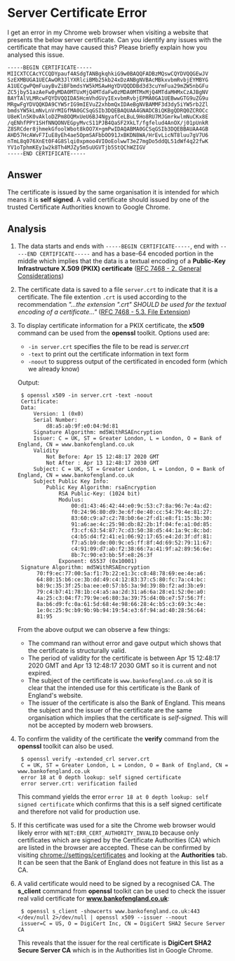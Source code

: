 # Server Certificate Error

I get an error in my Chrome web browser when visiting a website that presents the below server certificate. Can you identify any issues with the certificate that may have caused this? Please briefly explain how you analysed this issue.

    -----BEGIN CERTIFICATE-----
    MIICXTCCAcYCCQDYpauf4ASdgTANBgkqhkiG9w0BAQQFADBzMQswCQYDVQQGEwJV
    SzEXMBUGA1UECAwOR3JlYXRlciBMb25kb24xDzANBgNVBAcMBkxvbmRvbjEYMBYG
    A1UECgwPQmFuayBvZiBFbmdsYW5kMSAwHgYDVQQDDBd3d3cuYmFua29mZW5nbGFu
    ZC5jby51azAeFw0yMDA0MTUxMjQ4MTdaFw0zMDA0MTMxMjQ4MTdaMHMxCzAJBgNV
    BAYTAlVLMRcwFQYDVQQIDA5HcmVhdGVyIExvbmRvbjEPMA0GA1UEBwwGTG9uZG9u
    MRgwFgYDVQQKDA9CYW5rIG9mIEVuZ2xhbmQxIDAeBgNVBAMMF3d3dy5iYW5rb2Zl
    bmdsYW5kLmNvLnVrMIGfMA0GCSqGSIb3DQEBAQUAA4GNADCBiQKBgQDRQ0ZCROCc
    U8eKln5K0vAkloDZPm8OQMxUeU6BJ4NgyafCeLBuL9Ho8RU7MJGmrkwlmNuCKx8E
    /qENhfPPY1SHfNNQONVEGpyMvcS11PJB4QaSF2XkLT/fgfelud4AnOX/j01pUnkR
    Z8SRCder8jhmekGfoolWbot8kOO7X+gmPwIDAQABMA0GCSqGSIb3DQEBBAUAA4GB
    AHD57HcAWvF7IuE8yEh4ae5OpmSAFbbOO91JxBKDN8WA/HrEvLicNT8luu7gV7U6
    nTmL8q076XnEt0F4G8Slqi0xpmoo4VIOoEolwwT3eZ7mgDo5ddQL51dWf4q22fwK
    YV1oTphmKEy1w2k8Th4MJZy5m5uUGVTjb5StQChWZIGV
    -----END CERTIFICATE-----

## Answer

The certificate is issued by the same organisation it is intended for which means it is **self signed**. A valid certificate should issued by one of the trusted Certificate Authorities known to Google Chrome.


## Analysis
1. The data starts and ends with
`-----BEGIN CERTIFICATE-----`, end with `-----END CERTIFICATE-----` and has a base-64 encoded portion in the middle which implies that the data is a textual encoding of a **Public-Key Infrastructure X.509 (PKIX) certificate** ([RFC 7468 - 2. General Considerations](https://tools.ietf.org/html/rfc7468#section-2))

1. The certificate data is saved to a file `server.crt` to indicate that it is a certificate. The file extention `.crt` is used according to the recommendation _"...the extension ".crt"
   SHOULD be used for the textual encoding of a certificate..."_ ([RFC 7468 - 5.3. File Extension](https://tools.ietf.org/html/rfc7468#section-5.3))

1. To display certificate information for a PKIX certificate, the **x509** command can be used from the **openssl** toolkit. Options used are:

    * `-in server.crt` specifies the file to be read is *server.crt*
    * `-text` to print out the certificate information in text form
    * `-noout` to suppress output of the certificated in encoded form (which we already know)
    
    Output:

        $ openssl x509 -in server.crt -text -noout
        Certificate:
        Data:
            Version: 1 (0x0)
            Serial Number:
                d8:a5:ab:9f:e0:04:9d:81
            Signature Algorithm: md5WithRSAEncryption
            Issuer: C = UK, ST = Greater London, L = London, O = Bank of England, CN = www.bankofengland.co.uk
            Validity
                Not Before: Apr 15 12:48:17 2020 GMT
                Not After : Apr 13 12:48:17 2030 GMT
            Subject: C = UK, ST = Greater London, L = London, O = Bank of England, CN = www.bankofengland.co.uk
            Subject Public Key Info:
                Public Key Algorithm: rsaEncryption
                    RSA Public-Key: (1024 bit)
                    Modulus:
                        00:d1:43:46:42:44:e0:9c:53:c7:8a:96:7e:4a:d2:
                        f0:24:96:80:d9:3e:6f:0e:40:cc:54:79:4e:81:27:
                        83:60:c9:a7:c2:78:b0:6e:2f:d1:e8:f1:15:3b:30:
                        91:a6:ae:4c:25:98:db:82:2b:1f:04:fe:a1:0d:85:
                        f3:cf:63:54:87:7c:d3:50:38:d5:44:1a:9c:8c:bd:
                        c4:b5:d4:f2:41:e1:06:92:17:65:e4:2d:3f:df:81:
                        f7:a5:b9:de:00:9c:e5:ff:8f:4d:69:52:79:11:67:
                        c4:91:09:d7:ab:f2:38:66:7a:41:9f:a2:89:56:6e:
                        8b:7c:90:e3:bb:5f:e8:26:3f
                    Exponent: 65537 (0x10001)
        Signature Algorithm: md5WithRSAEncryption
             70:f9:ec:77:00:5a:f1:7b:22:e1:3c:c8:48:78:69:ee:4e:a6:
             64:80:15:b6:ce:3b:dd:49:c4:12:83:37:c5:80:fc:7a:c4:bc:
             b8:9c:35:3f:25:ba:ee:e0:57:b5:3a:9d:39:8b:f2:ad:3b:e9:
             79:c4:b7:41:78:1b:c4:a5:aa:2d:31:a6:6a:28:e1:52:0e:a0:
             4a:25:c3:04:f7:79:9e:e6:80:3a:39:75:d4:0b:e7:57:56:7f:
             8a:b6:d9:fc:0a:61:5d:68:4e:98:66:28:4c:b5:c3:69:3c:4e:
             1e:0c:25:9c:b9:9b:9b:94:19:54:e3:6f:94:ad:40:28:56:64:
             81:95

    From the above output we can observe a few things:
    
    * The command ran without error and gave output which shows that the certificate is structurally valid.
    * The period of validity for the certificate is between Apr 15 12:48:17 2020 GMT and Apr 13 12:48:17 2030 GMT so it is current and not expired.
    * The subject of the certificate is `www.bankofengland.co.uk` so it is clear that the intended use for this certificate is the Bank of England's website.
    * The issuer of the certificate is also the Bank of England. This means the subject and the issuer of the certificate are the same organisation which implies that the certificate is _self-signed_. This will not be accepted by modern web browsers.

1. To confirm the validity of the certificate the **verify** command from the **openssl** toolkit can also be used.

        $ openssl verify -extended_crl server.crt 
        C = UK, ST = Greater London, L = London, O = Bank of England, CN = www.bankofengland.co.uk
        error 18 at 0 depth lookup: self signed certificate
        error server.crt: verification failed

    This command yields the error `error 18 at 0 depth lookup: self signed certificate` which confirms that this is a self signed certificate and therefore not valid for production use.

1. If this certificate was used for a site the Chrome web browser would likely error with `NET:ERR_CERT_AUTHORITY_INVALID` because only certificates which are signed by the Certificate Authorities (CA) which are listed in the browser are accepted. These can be confirmed by visiting [chrome://settings/certificates](chrome://settings/certificates) and looking at the **Authorities**  tab. It can be seen that the Bank of England does not feature in this list as a CA.

1. A valid certificate would need to be signed by a recognised CA. The **s_client** command from **openssl** toolkit can be used to check the issuer real valid certificate for **www.bankofengland.co.uk**:

        $ openssl s_client -showcerts www.bankofengland.co.uk:443 </dev/null 2>/dev/null | openssl x509 --issuer --noout
        issuer=C = US, O = DigiCert Inc, CN = DigiCert SHA2 Secure Server CA

    This reveals that the issuer for the real certificate is **DigiCert SHA2 Secure Server CA** which is in the Authorities list in Google Chrome.


